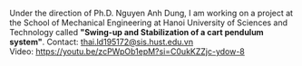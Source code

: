 Under the direction of Ph.D. Nguyen Anh Dung, I am working on a project at the School of Mechanical Engineering at Hanoi University of Sciences and Technology called **"Swing-up and Stabilization of a cart pendulum system"**.
Contact: thai.ld195172@sis.hust.edu.vn     
Video: https://youtu.be/zcPWpOb1epM?si=C0ukKZZjc-ydow-8
